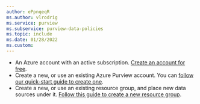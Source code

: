 ```yaml
---
author: ePpnqeqR
ms.author: vlrodrig
ms.service: purview
ms.subservice: purview-data-policies
ms.topic: include
ms.date: 01/28/2022
ms.custom:
---
```

- An Azure account with an active subscription. [Create an account for free](https://azure.microsoft.com/free/?WT.mc_id=A261C142F).
- Create a new, or use an existing Azure Purview account. You can [follow our quick-start guide to create one](../create-catalog-portal.md).
- Create a new, or use an existing resource group, and place new data sources under it. [Follow this guide to create a new resource group](../../azure-resource-manager/management/manage-resource-groups-portal.md).